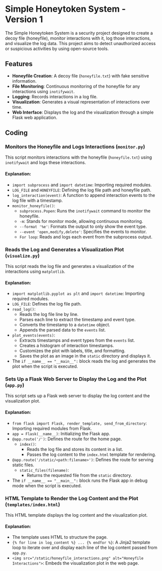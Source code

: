# Simple Honeytoken System - Version 1

The Simple Honeytoken System is a security project designed to create a decoy file (honeyfile), monitor interactions with it, log those interactions, and visualize the log data. This project aims to detect unauthorized access or suspicious activities by using open-source tools.

## Features

- **Honeyfile Creation**: A decoy file (`honeyfile.txt`) with fake sensitive information.
- **File Monitoring**: Continuous monitoring of the honeyfile for any interactions using `inotifywait`.
- **Logging**: Records interactions in a log file.
- **Visualization**: Generates a visual representation of interactions over time.
- **Web Interface**: Displays the log and the visualization through a simple Flask web application.

## Coding

### Monitors the Honeyfile and Logs Interactions (`monitor.py`)
This script monitors interactions with the honeyfile (`honeyfile.txt`) using `inotifywait` and logs these interactions.

#### Explanation:
- `import subprocess` and `import datetime`: Importing required modules.
- `LOG_FILE` and `HONEYFILE`: Defining the log file path and honeyfile path.
- `log_interaction(event)`: A function to append interaction events to the log file with a timestamp.
- `monitor_honeyfile()`:
    - `subprocess.Popen`: Runs the `inotifywait` command to monitor the honeyfile.
    - `-m`: Stands for monitor mode, allowing continuous monitoring.
    - `--format '%e'`: Formats the output to only show the event type.
    - `--event 'open,modify,delete'`: Specifies the events to monitor.
    - `For loop`: Reads and logs each event from the subprocess output.

### Reads the Log and Generates a Visualization Plot (`visualize.py`)
This script reads the log file and generates a visualization of the interactions using `matplotlib`.

#### Explanation:
- `import matplotlib.pyplot as plt` and `import datetime`: Importing required modules.
- `LOG_FILE`: Defines the log file path.
- `read_log()`:
    - Reads the log file line by line.
    - Parses each line to extract the timestamp and event type.
    - Converts the timestamp to a `datetime` object.
    - Appends the parsed data to the `events` list.
- `plot_events(events)`:
    - Extracts timestamps and event types from the `events` list.
    - Creates a histogram of interaction timestamps.
    - Customizes the plot with labels, title, and formatting.
    - Saves the plot as an image in the `static` directory and displays it.
- The `if __name__ == "__main__":` block reads the log and generates the plot when the script is executed.

### Sets Up a Flask Web Server to Display the Log and the Plot (`app.py`)
This script sets up a Flask web server to display the log content and the visualization plot.

#### Explanation:

- `from flask import Flask, render_template, send_from_directory`: Importing required modules from Flask.
- `app = Flask(__name__)`: Initializing the Flask app.
- `@app.route('/')`: Defines the route for the home page.
  - `index()`:
    - Reads the log file and stores its content in a list.
    - Passes the log content to the `index.html` template for rendering.
- `@app.route('/static/<path:filename>')`: Defines the route for serving static files.
  - `static_files(filename)`:
    - Returns the requested file from the `static` directory.
- The `if __name__ == "__main__":` block runs the Flask app in debug mode when the script is executed.

### HTML Template to Render the Log Content and the Plot (`templates/index.html`)
This HTML template displays the log content and the visualization plot.

#### Explanation:

- The template uses HTML to structure the page.
- `{% for line in log_content %} ... {% endfor %}`: A Jinja2 template loop to iterate over and display each line of the log content passed from `app.py`.
- `<img src="/static/honeyfile_interactions.png" alt="Honeyfile Interactions">`: Embeds the visualization plot in the web page.
